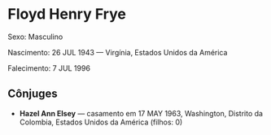# Floyd Henry Frye

Sexo: Masculino

Nascimento: 26 JUL 1943 — Virgínia, Estados Unidos da América

Falecimento: 7 JUL 1996

## Cônjuges
- **Hazel Ann Elsey** — casamento em 17 MAY 1963, Washington, Distrito da Colombia, Estados Unidos da América (filhos: 0)
